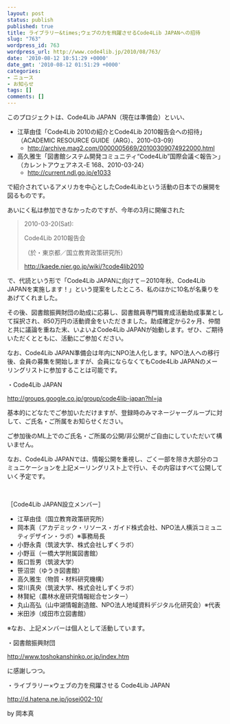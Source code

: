 ```yaml
---
layout: post
status: publish
published: true
title: ライブラリー&times;ウェブの力を飛躍させるCode4Lib JAPANへの招待
slug: "763"
wordpress_id: 763
wordpress_url: http://www.code4lib.jp/2010/08/763/
date: '2010-08-12 10:51:29 +0000'
date_gmt: '2010-08-12 01:51:29 +0000'
categories:
- ニュース
- お知らせ
tags: []
comments: []
---
```

<div class="section">
<p>このプロジェクトは、Code4Lib JAPAN（現在は準備会）といい、</p>
<ul>
<li>江草由佳「Code4Lib 2010の紹介とCode4Lib 2010報告会への招待」（ACADEMIC RESOURCE GUIDE（ARG）、2010-03-09）
<ul>
<li><a href="http://archive.mag2.com/0000005669/20100309074922000.html" target="_blank">http://archive.mag2.com/0000005669/20100309074922000.html</a></li>
</ul>
</li>
<li>高久雅生「図書館システム開発コミュニティ&ldquo;Code4Lib&rdquo;国際会議＜報告＞」（カレントアウェアネス-E 168、2010-03-24）
<ul>
<li><a href="http://current.ndl.go.jp/e1033" target="_blank">http://current.ndl.go.jp/e1033</a></li>
</ul>
</li>
</ul>
<p>で紹介されているアメリカを中心としたCode4Libという活動の日本での展開を図るものです。</p>
<p><!--more--></p>
<p>あいにく私は参加できなかったのですが、今年の3月に開催された</p>
<blockquote>
<p>2010-03-20(Sat):</p>
<p>Code4Lib 2010報告会</p>
<p>（於・東京都／国立教育政策研究所）</p>
<p><a href="http://kaede.nier.go.jp/wiki/?code4lib2010" target="_blank">http://kaede.nier.go.jp/wiki/?code4lib2010</a></p>
</blockquote>
<p>で、代読という形で「Code4Lib JAPANに向けて－2010年秋、Code4Lib JAPANを実施します！」という提案をしたところ、私のほかに10名が名乗りをあげてくれました。</p>
<p>その後、図書館振興財団の助成に応募し、図書館員専門職育成活動助成事業として採択され、850万円の活動資金をいただきました。助成確定から2ヶ月、仲間と共に議論を重ねた末、いよいよCode4Lib JAPANが始動します。ぜひ、ご期待いただくとともに、活動にご参加ください。</p>
<p>なお、Code4Lib JAPAN準備会は年内にNPO法人化します。NPO法人への移行後、会員の募集を開始しますが、会員にならなくてもCode4Lib JAPANのメーリングリストに参加することは可能です。</p>
<p>・Code4Lib JAPAN</p>
<p><a href="http://groups.google.co.jp/group/code4lib-japan?hl=ja" target="_blank">http://groups.google.co.jp/group/code4lib-japan?hl=ja</a></p>
<p>基本的にどなたでご参加いただけますが、登録時のみマネージャーグループに対して、ご氏名・ご所属をお知らせください。</p>
<p>ご参加後のML上でのご氏名・ご所属の公開/非公開がご自由にしていただいて構いません。</p>
<p>なお、Code4Lib JAPANでは、情報公開を重視し、ごく一部を除き大部分のコミュニケーションを上記メーリングリスト上で行い、その内容はすべて公開していく予定です。</p>
<p><br></p>
<p>［Code4Lib JAPAN設立メンバー］</p>
<ul>
<li>江草由佳（国立教育政策研究所）</li>
<li>岡本真（アカデミック・リソース・ガイド株式会社、NPO法人横浜コミュニティデザイン・ラボ）※事務局長</li>
<li>小野永貴（筑波大学、株式会社しずくラボ）</li>
<li>小野亘（一橋大学附属図書館）</li>
<li>阪口哲男（筑波大学）</li>
<li>笹沼崇（ゆうき図書館）</li>
<li>高久雅生（物質・材料研究機構）</li>
<li>常川真央（筑波大学、株式会社しずくラボ）</li>
<li>林賢紀（農林水産研究情報総合センター）</li>
<li>丸山高弘（山中湖情報創造館、NPO法人地域資料デジタル化研究会）※代表</li>
<li>米田渉（成田市立図書館）</li>
</ul>
<p>※なお、上記メンバーは個人として活動しています。</p>
<p>・図書館振興財団</p>
<p><a href="http://www.toshokanshinko.or.jp/index.htm" target="_blank">http://www.toshokanshinko.or.jp/index.htm</a></p>
<p>に感謝しつつ。</p>
<p>・ライブラリー&times;ウェブの力を飛躍させる Code4Lib JAPAN</p>
<p><a href="http://d.hatena.ne.jp/josei002-10/" target="_blank">http://d.hatena.ne.jp/josei002-10/</a></p>
<p>by 岡本真</p>
</div>
